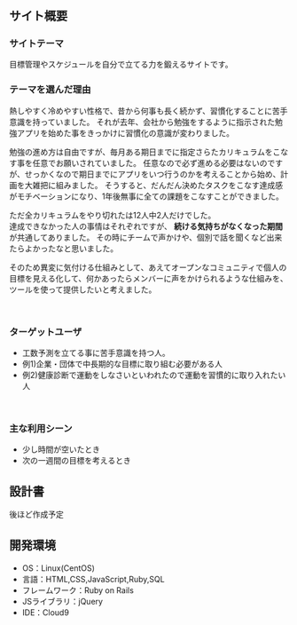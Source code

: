 # <!--継続は力なり-->

## サイト概要
### サイトテーマ
目標管理やスケジュールを自分で立てる力を鍛えるサイトです。
​
### テーマを選んだ理由  
熱しやすく冷めやすい性格で、昔から何事も長く続かず、習慣化することに苦手意識を持っていました。
それが去年、会社から勉強をするように指示された勉強アプリを始めた事をきっかけに習慣化の意識が変わりました。
  
勉強の進め方は自由ですが、毎月ある期日までに指定さらたカリキュラムをこなす事を任意でお願いされていました。
任意なので必ず進める必要はないのですが、せっかくなので期日までにアプリをいつ行うのかを考えることから始め、計画を大雑把に組みました。
そうすると、だんだん決めたタスクをこなす達成感がモチベーションになり、1年後無事に全ての課題をこなすことができました。
  
ただ全カリキュラムをやり切れたは12人中2人だけでした。  
達成できなかった人の事情はそれぞれですが、 **続ける気持ちがなくなった期間** が共通してありました。
その時にチームで声かけや、個別で話を聞くなど出来たらよかったなと思いました。
  
そのため異変に気付ける仕組みとして、あえてオープンなコミュニティで個人の目標を見える化して、何かあったらメンバーに声をかけられるような仕組みを、ツールを使って提供したいと考えました。

​
### ターゲットユーザ
- 工数予測を立てる事に苦手意識を持つ人。
- 例1)企業・団体で中長期的な目標に取り組む必要がある人
- 例2)健康診断で運動をしなさいといわれたので運動を習慣的に取り入れたい人

​
### 主な利用シーン
- 少し時間が空いたとき
- 次の一週間の目標を考えるとき
​
 
## 設計書
後ほど作成予定
​
## 開発環境
- OS：Linux(CentOS)
- 言語：HTML,CSS,JavaScript,Ruby,SQL
- フレームワーク：Ruby on Rails
- JSライブラリ：jQuery
- IDE：Cloud9
  

